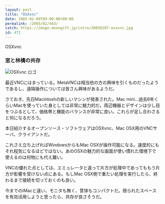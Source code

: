 ```yaml
---
layout: post
title: "OSXvnc"
date: 2005-02-09T09:00:00+09:00
permalink: /2005/02/443/
catch: https://image.moongift.jp/intro/20050207-osxvnc.jpg
id: 471
---
```

OSXvnc  
<!--more-->

### 窓と林檎の共存
  

![OSXvnc ロゴ](https://image.moongift.jp/intro/20050207-osxvnc.jpg "OSXvnc ロゴ")

  

最近VNCにはまっている。MetaVNCは相当他の方の興味を引くものだったようであるし、遠隔操作については皆さん興味があるようだ。

  

さておき、先日Macintoshの新しいマシンが発表された。Mac mini…過去6年くらいMacを使っていた身としては非常に魅力的だ。周辺機器とデザインは少し目をつぶるとして、価格帯と機能のバランスが非常に良い。これらが足し合わさると何になるだろう。

  

本日紹介するオープンソース・ソフトウェアはOSXvnc、Mac OSX用のVNCサーバ、クライアントだ。

  

これさえ立ち上げればWindowsからもMac OSXが操作可能になる。速度的にもそれ程気になるほどではない。あのOSXの魅力的な画面が使い慣れた環境下で使えるのは何物にも代え難い。

  

VNCの優れた点としては、エミュレータと違って片方が処理中であってももう片方が影響を受けない点にある。もしMac OSX側で重たい処理を実行したら、終わるまで接続を切っておくのも良い。

  

今までのiMacと違い、モニタも無く、筐体もコンパクトだ。限られたスペースを有効活用しようと思ったら、共存が良さそうだ。

